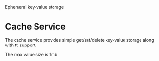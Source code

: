 Ephemeral key-value storage

# Cache Service

The cache service provides simple get/set/delete key-value storage along with ttl support.

The max value size is 1mb
